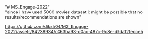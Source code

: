 "# MS_Engage-2022" <br>
"since i have used 5000 movies dataset it might be possible that no results/recommendations are shown"




https://github.com/diksh04/MS_Engage-2022/assets/84238934/c363ba93-d0ac-487c-9c8e-d9da12fecce5


